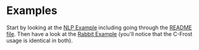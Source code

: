 # Examples

Start by looking at the [NLP Example](NLPExample) including going through the [README file](NLPExample/README.md).
Then have a look at the [Rabbit Example](RabbitExample) (you'll notice that the C-Frost usage is identical in both).
